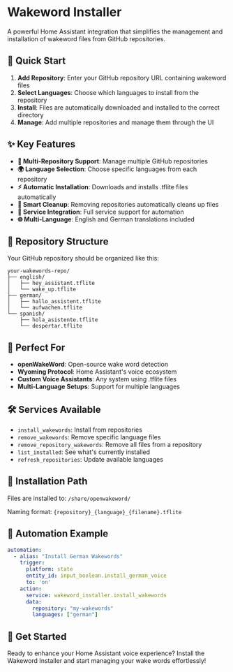 # Wakeword Installer

A powerful Home Assistant integration that simplifies the management and installation of wakeword files from GitHub repositories.

## 🚀 Quick Start

1. **Add Repository**: Enter your GitHub repository URL containing wakeword files
2. **Select Languages**: Choose which languages to install from the repository
3. **Install**: Files are automatically downloaded and installed to the correct directory
4. **Manage**: Add multiple repositories and manage them through the UI

## ✨ Key Features

- **🔄 Multi-Repository Support**: Manage multiple GitHub repositories
- **🌍 Language Selection**: Choose specific languages from each repository
- **⚡ Automatic Installation**: Downloads and installs .tflite files automatically
- **🧹 Smart Cleanup**: Removing repositories automatically cleans up files
- **🔧 Service Integration**: Full service support for automation
- **🌐 Multi-Language**: English and German translations included

## 📁 Repository Structure

Your GitHub repository should be organized like this:

```
your-wakewords-repo/
├── english/
│   ├── hey_assistant.tflite
│   └── wake_up.tflite
├── german/
│   ├── hallo_assistent.tflite
│   └── aufwachen.tflite
└── spanish/
    ├── hola_asistente.tflite
    └── despertar.tflite
```

## 🎯 Perfect For

- **openWakeWord**: Open-source wake word detection
- **Wyoming Protocol**: Home Assistant's voice ecosystem
- **Custom Voice Assistants**: Any system using .tflite files
- **Multi-Language Setups**: Support for multiple languages

## 🛠️ Services Available

- `install_wakewords`: Install from repositories
- `remove_wakewords`: Remove specific language files
- `remove_repository_wakewords`: Remove all files from a repository
- `list_installed`: See what's currently installed
- `refresh_repositories`: Update available languages

## 📍 Installation Path

Files are installed to: `/share/openwakeword/`

Naming format: `{repository}_{language}_{filename}.tflite`

## 🔧 Automation Example

```yaml
automation:
  - alias: "Install German Wakewords"
    trigger:
      platform: state
      entity_id: input_boolean.install_german_voice
      to: 'on'
    action:
      service: wakeword_installer.install_wakewords
      data:
        repository: "my-wakewords"
        languages: ["german"]
```

## 🌟 Get Started

Ready to enhance your Home Assistant voice experience? Install the Wakeword Installer and start managing your wake words effortlessly!